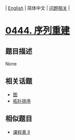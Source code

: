 
| [English](README_EN.md) | 简体中文 | [问题相关](QUESTION.md) |
# [0444. 序列重建](https://leetcode-cn.com/problems/sequence-reconstruction/)
## 题目描述
None
## 相关话题
- [图](https://leetcode-cn.com/tag/graph)
- [拓扑排序](https://leetcode-cn.com/tag/topological-sort)
## 相似题目
- [课程表 II](../0210/README.md)
